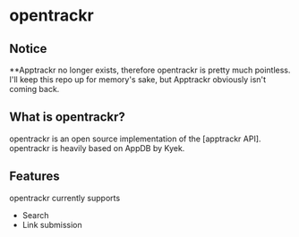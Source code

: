 opentrackr
=========

Notice
----------
**Apptrackr no longer exists, therefore opentrackr is pretty much pointless. I'll keep this repo up for memory's sake, but Apptrackr obviously isn't coming back.

What is opentrackr?
----------

opentrackr is an open source implementation of the [apptrackr API].
opentrackr is heavily based on AppDB by Kyek.

Features
----------

opentrackr currently supports

* Search
* Link submission
